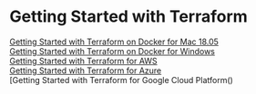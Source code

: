 # Getting Started with Terraform

[Getting Started with Terraform on Docker for Mac 18.05](https://github.com/ajeetraina/docker101/blob/master/automation/terraform/macOS/README.md)<br>
[Getting Started with Terraform on Docker for Windows]()<br>
[Getting Started with Terraform for AWS]()<br>
[Getting Started with Terraform for Azure]()<br>
[Getting Started with Terraform for Google Cloud Platform()<br>
